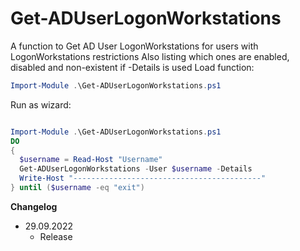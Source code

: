 # Get-ADUserLogonWorkstations
A function to Get AD User LogonWorkstations for users with LogonWorkstations restrictions
Also listing which ones are enabled, disabled and non-existent if -Details is used
Load function:
```powershell
Import-Module .\Get-ADUserLogonWorkstations.ps1
```

Run as wizard:
```powershell

Import-Module .\Get-ADUserLogonWorkstations.ps1
DO
{
  $username = Read-Host "Username"
  Get-ADUserLogonWorkstations -User $username -Details
  Write-Host "------------------------------------------"
} until ($username -eq "exit")
```


**Changelog**  
* 29.09.2022
    * Release
